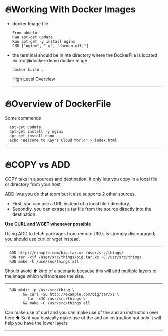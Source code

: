 # 🔥Working With Docker Images

- docker Image file

      From ubuntu
      Run apt-get update
      Run apt-get -y install nginx
      CMD ["nginx", "-g", "daemon off;"]

- the terminal should be in hte directory where the DockerFile is located ex.root@docker-demo dockerImage
  
      docker build .

  High Level Overview

  ***

# 🔥Overview of DockerFile

Some commends

      apt-get update
      apt-get install -y nginx
      apt-get install nano
      echo "Welcome to Kay's Cloud World" > index.html
***

# 🔥COPY vs ADD

COPY taks in a sources and destination. It only lets you copy in a local file or directory from your host

ADD lwts you do that toom but it also supports 2 other sources.

- First, you can use a URL instead of a local file / directory.
- Secondly, you can extract a tar file from the source directly into the destination. 

**Use CURL and WGET whenever possible**

Using ADD to fetch packages from remote URLs is strongly discouraged; you should use curl or wget instead.

***
      ADD http://example.com/big.tar.xz /user/src/things/
      RUN tar -xjf /user/src/things/big.tar.xz -C /usr/src/things
      RUN make -C /use/sec/things all

Should avoid ⬆️ kind of a scenario because this will add multiple layers to the image which will increase the size.
***

      RUN mkdir -p /usr/src/thing \
            && curl -SL http://example.com/big/tar/xz \
            | tar -xJC /usr/src/things \
            && make -C /usr/src/things all



Can make use of curl and you can make use of the and an instruction over here.⬆️
So if you basically make use of the and an instruction not only it will help you have the lower layers
***





